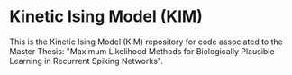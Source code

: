 # Kinetic Ising Model (KIM)
This is the Kinetic Ising Model (KIM) repository for code associated to the Master Thesis: "Maximum Likelihood Methods for Biologically Plausible Learning in Recurrent Spiking Networks".
